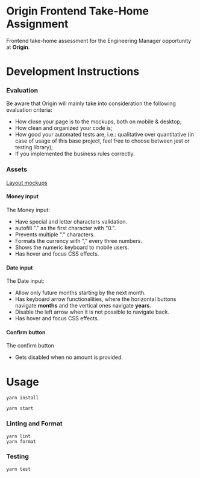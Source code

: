# Origin Frontend Take-Home Assignment

Frontend take-home assessment for the Engineering Manager opportunity at **Origin**.

# Development Instructions

### Evaluation
Be aware that Origin will mainly take into consideration the following evaluation criteria:
* How close your page is to the mockups, both on mobile & desktop;
* How clean and organized your code is;
* How good your automated tests are, i.e.: qualitative over quantitative (in case of usage of this base project, feel free to choose between jest or testing library);
* If you implemented the business rules correctly.

### Assets
[Layout mockups](https://www.figma.com/file/Axdg0WSJURcxp8Arq3gg9x/Take-Home-Assignment-v2)

#### Money input

The Money input:

- Have special and letter characters validation.
- autofill "." as the first character with "0.".
- Prevents multiple "." characters.
- Formats the currency with "," every three numbers.
- Shows the numeric keyboard to mobile users.
- Has hover and focus CSS effects.

#### Date input

The Date input:

- Allow only future months starting by the next month.
- Has keyboard arrow functionalities, where the horizontal buttons navigate **months** and the vertical ones navigate **years**.
- Disable the left arrow when it is not possible to navigate back.
- Has hover and focus CSS effects.

#### Confirm button

The confirm button

- Gets disabled when no amount is provided.

# Usage

```
yarn install
```

```
yarn start
```

### Linting and Format

```
yarn lint
yarn format
```

### Testing

```
yarn test
```
